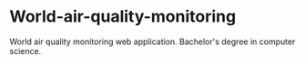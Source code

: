 # World-air-quality-monitoring
 World air quality monitoring web application. Bachelor's degree in computer science.
